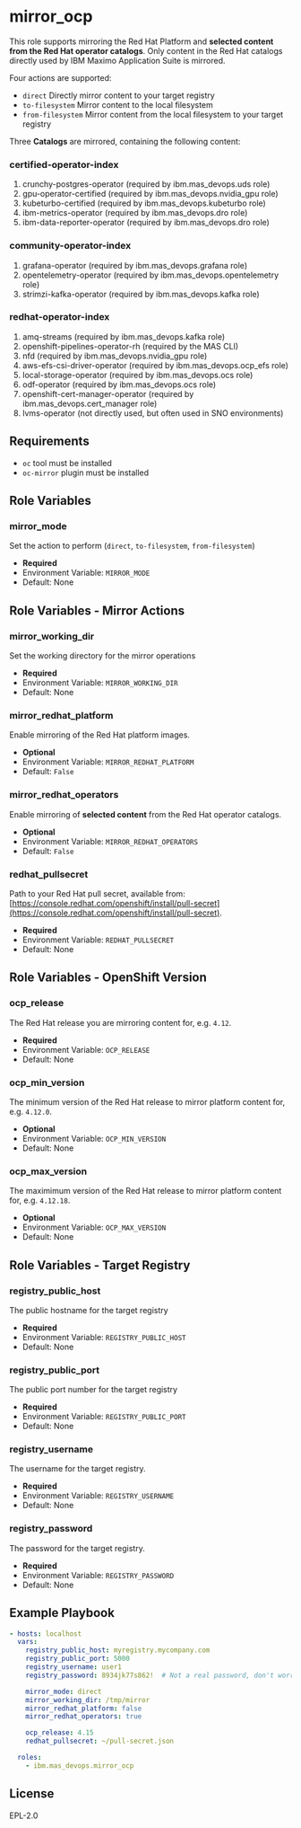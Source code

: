 mirror_ocp
===============================================================================
This role supports mirroring the Red Hat Platform and **selected content from the Red Hat operator catalogs**.  Only content in the Red Hat catalogs directly used by IBM Maximo Application Suite is mirrored.

Four actions are supported:

- `direct` Directly mirror content to your target registry
- `to-filesystem` Mirror content to the local filesystem
- `from-filesystem` Mirror content from the local filesystem to your target registry

Three **Catalogs** are mirrored, containing the following content:

### certified-operator-index
1. crunchy-postgres-operator (required by ibm.mas_devops.uds role)
2. gpu-operator-certified (required by ibm.mas_devops.nvidia_gpu role)
3. kubeturbo-certified (required by ibm.mas_devops.kubeturbo role)
4. ibm-metrics-operator (required by ibm.mas_devops.dro role)
5. ibm-data-reporter-operator (required by ibm.mas_devops.dro role)

### community-operator-index
1. grafana-operator (required by ibm.mas_devops.grafana role)
2. opentelemetry-operator (required by ibm.mas_devops.opentelemetry role)
3. strimzi-kafka-operator (required by ibm.mas_devops.kafka role)

### redhat-operator-index
1. amq-streams (required by ibm.mas_devops.kafka role)
2. openshift-pipelines-operator-rh (required by the MAS CLI)
3. nfd (required by ibm.mas_devops.nvidia_gpu role)
4. aws-efs-csi-driver-operator (required by ibm.mas_devops.ocp_efs role)
5. local-storage-operator (required by ibm.mas_devops.ocs role)
6. odf-operator (required by ibm.mas_devops.ocs role)
7. openshift-cert-manager-operator (required by ibm.mas_devops.cert_manager role)
8. lvms-operator (not directly used, but often used in SNO environments)

Requirements
-------------------------------------------------------------------------------
- `oc` tool must be installed
- `oc-mirror` plugin must be installed


Role Variables
-------------------------------------------------------------------------------
### mirror_mode
Set the action to perform (`direct`, `to-filesystem`, `from-filesystem`)

- **Required**
- Environment Variable: `MIRROR_MODE`
- Default: None


Role Variables - Mirror Actions
-------------------------------------------------------------------------------
### mirror_working_dir
Set the working directory for the mirror operations

- **Required**
- Environment Variable: `MIRROR_WORKING_DIR`
- Default: None

### mirror_redhat_platform
Enable mirroring of the Red Hat platform images.

- **Optional**
- Environment Variable: `MIRROR_REDHAT_PLATFORM`
- Default: `False`

### mirror_redhat_operators
Enable mirroring of **selected content** from the Red Hat operator catalogs.

- **Optional**
- Environment Variable: `MIRROR_REDHAT_OPERATORS`
- Default: `False`

### redhat_pullsecret
Path to your Red Hat pull secret, available from: [https://console.redhat.com/openshift/install/pull-secret](https://console.redhat.com/openshift/install/pull-secret).

- **Required**
- Environment Variable: `REDHAT_PULLSECRET`
- Default: None


Role Variables - OpenShift Version
-------------------------------------------------------------------------------
### ocp_release
The Red Hat release you are mirroring content for, e.g. `4.12`.

- **Required**
- Environment Variable: `OCP_RELEASE`
- Default: None

### ocp_min_version
The minimum version of the Red Hat release to mirror platform content for, e.g. `4.12.0`.

- **Optional**
- Environment Variable: `OCP_MIN_VERSION`
- Default: None

### ocp_max_version
The maximimum version of the Red Hat release to mirror platform content for, e.g. `4.12.18`.

- **Optional**
- Environment Variable: `OCP_MAX_VERSION`
- Default: None


Role Variables - Target Registry
-------------------------------------------------------------------------------
### registry_public_host
The public hostname for the target registry

- **Required**
- Environment Variable: `REGISTRY_PUBLIC_HOST`
- Default: None

### registry_public_port
The public port number for the target registry

- **Required**
- Environment Variable: `REGISTRY_PUBLIC_PORT`
- Default: None

### registry_username
The username for the target registry.

- **Required**
- Environment Variable: `REGISTRY_USERNAME`
- Default: None

### registry_password
The password for the target registry.

- **Required**
- Environment Variable: `REGISTRY_PASSWORD`
- Default: None


Example Playbook
-------------------------------------------------------------------------------

```yaml
- hosts: localhost
  vars:
    registry_public_host: myregistry.mycompany.com
    registry_public_port: 5000
    registry_username: user1
    registry_password: 8934jk77s862!  # Not a real password, don't worry security folks

    mirror_mode: direct
    mirror_working_dir: /tmp/mirror
    mirror_redhat_platform: false
    mirror_redhat_operators: true

    ocp_release: 4.15
    redhat_pullsecret: ~/pull-secret.json

  roles:
    - ibm.mas_devops.mirror_ocp
```


License
-------------------------------------------------------------------------------

EPL-2.0
